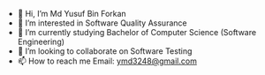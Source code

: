 - 👋 Hi, I’m Md Yusuf Bin Forkan
- 👀 I’m interested in Software Quality Assurance
- 🌱 I’m currently studying Bachelor of Computer Science (Software Engineering)
- 💞️ I’m looking to collaborate on Software Testing
- 📫 How to reach me Email: ymd3248@gmail.com

<!---
Yusuf-xx/Yusuf-xx is a ✨ special ✨ repository because its `README.md` (this file) appears on your GitHub profile.
You can click the Preview link to take a look at your changes.
--->
